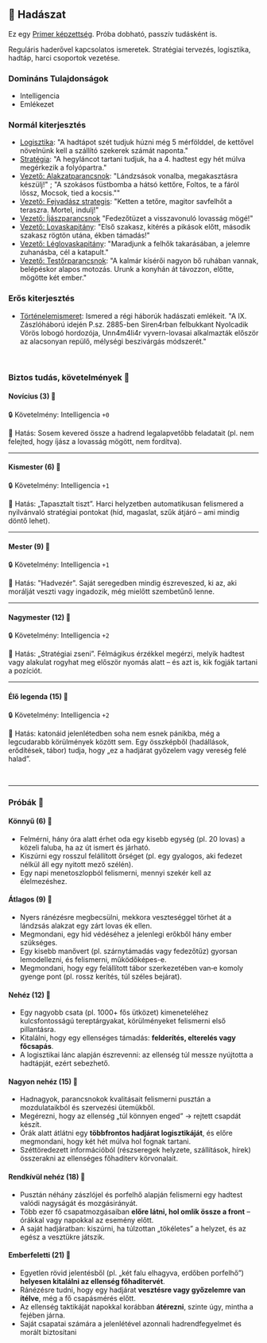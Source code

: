 ## 🔵 Hadászat

Ez egy [Primer képzettség](../010_08_primer_szekunder_ismeretek.md). Próba dobható, passzív tudásként is.

Reguláris haderővel kapcsolatos ismeretek. Stratégiai tervezés, logisztika, hadtáp, harci csoportok vezetése.

### Domináns Tulajdonságok

- Intelligencia
- Emlékezet

### Normál kiterjesztés

- [Logisztika](../fortelyok.szabad/logisztika.md): "A hadtápot szét tudjuk húzni még 5 mérfölddel, de kettővel növelnünk kell a szállító szekerek számát naponta."
- [Stratégia](../fortelyok.szabad/strategia.md): "A hegyláncot tartani tudjuk, ha a 4. hadtest egy hét múlva megérkezik a folyópartra."
- [Vezető: Alakzatparancsnok](../fortelyok.harci/vezeto_alakzatparancsnok.md): "Lándzsások vonalba, megakasztásra készülj!" ; "A szokásos füstbomba a hátsó kettőre, Foltos, te a fáról lőssz, Mocsok, tied a kocsis.""
- [Vezető: Fejvadász strategis](../fortelyok.harci/vezeto_fejvadasz_strategis.md): "Ketten a tetőre, magitor savfelhőt a teraszra. Mortel, indulj!"
- [Vezető: Íjászparancsnok](../fortelyok.harci/vezeto_ijaszparancsnok.md) "Fedezőtüzet a visszavonuló lovasság mögé!"
- [Vezető: Lovaskapitány](../fortelyok.harci/vezeto_lovaskapitany.md): "Első szakasz, kitérés a pikások előtt, második szakasz rögtön utána, ékben támadás!"
- [Vezető: Léglovaskapitány](../fortelyok.harci/vezeto_leglovaskapitany.md): "Maradjunk a felhők takarásában, a jelemre zuhanásba, cél a katapult."
- [Vezető: Testőrparancsnok](../fortelyok.harci/vezeto_testorparancsnok.md): "A kalmár kísérői nagyon bő ruhában vannak, belépéskor alapos motozás. Urunk a konyhán át távozzon, előtte, mögötte két ember."

### Erős kiterjesztés

- [Történelemismeret](../fortelyok.altalanos/tortenelemismeret.md):  Ismered a régi háborúk hadászati emlékeit. "A IX. Zászlóháború idején P.sz. 2885-ben Siren4rban felbukkant Nyolcadik Vörös lobogó hordozója, Unn4m4li4r vyvern-lovasai alkalmazták először az alacsonyan repülő, mélységi beszivárgás módszerét."

<br />

### Biztos tudás, követelmények 📖

#### Novícius (3) 📖

🔒 Követelmény: Intelligencia `+0`

🌟 Hatás: Sosem kevered össze a hadrend legalapvetőbb feladatait (pl. nem felejted, hogy íjász a lovasság mögött, nem fordítva).

---
#### Kismester (6) 📖

🔒 Követelmény: Intelligencia `+1`

🌟 Hatás: „Tapasztalt tiszt”. Harci helyzetben automatikusan felismered a nyilvánvaló stratégiai pontokat (híd, magaslat, szűk átjáró – ami mindig döntő lehet).

---
#### Mester (9) 📖

🔒 Követelmény: Intelligencia `+1`

🌟 Hatás: "Hadvezér". Saját seregedben mindig észreveszed, ki az, aki morálját veszti vagy ingadozik, még mielőtt szembetűnő lenne.

---
#### Nagymester (12) 📖

🔒 Követelmény:  Intelligencia `+2`

🌟 Hatás: „Stratégiai zseni”. Félmágikus érzékkel megérzi, melyik hadtest vagy alakulat rogyhat meg először nyomás alatt – és azt is, kik fogják tartani a pozíciót.

---
#### Élő legenda (15) 📖

🔒 Követelmény:  Intelligencia `+2`

🌟 Hatás: katonáid jelenlétedben soha nem esnek pánikba, még a legcudarabb körülmények között sem. Egy összképből (hadállások, erődítések, tábor) tudja, hogy „ez a hadjárat győzelem vagy vereség felé halad”. 

<br />

---
### Próbák 🎲

#### Könnyű (6) 🎲 

 - Felmérni, hány óra alatt érhet oda egy kisebb egység (pl. 20 lovas) a közeli faluba, ha az út ismert és járható.
- Kiszúrni egy rosszul felállított őrséget (pl. egy gyalogos, aki fedezet nélkül áll egy nyitott mező szélén).
- Egy napi menetoszlopból felismerni, mennyi szekér kell az élelmezéshez.

#### Átlagos (9) 🎲 

- Nyers ránézésre megbecsülni, mekkora veszteséggel törhet át a lándzsás alakzat egy zárt lovas ék ellen.
- Megmondani, egy híd védéséhez a jelenlegi erőkből hány ember szükséges.
- Egy kisebb manővert (pl. szárnytámadás vagy fedezőtűz) gyorsan lemodellezni, és felismerni, működőképes-e.
- Megmondani, hogy egy felállított tábor szerkezetében van‑e komoly gyenge pont (pl. rossz kerítés, túl széles bejárat).

#### Nehéz (12) 🎲 

- Egy nagyobb csata (pl. 1000+ fős ütközet) kimeneteléhez kulcsfontosságú tereptárgyakat, körülményeket felismerni első pillantásra.
- Kitalálni, hogy egy ellenséges támadás: **felderítés, elterelés vagy főcsapás**.
- A logisztikai lánc alapján észrevenni: az ellenség túl messze nyújtotta a hadtápját, ezért sebezhető.

#### Nagyon nehéz (15) 🎲 

- Hadnagyok, parancsnokok kvalitásait felismerni pusztán a mozdulataikból és szervezési ütemükből.
- Megérezni, hogy az ellenség „túl könnyen enged” → rejtett csapdát készít.
- Órák alatt átlátni egy **többfrontos hadjárat logisztikáját**, és előre megmondani, hogy két hét múlva hol fognak tartani.
- Széttöredezett információból (részseregek helyzete, szállítások, hírek) összerakni az ellenséges főhaditerv körvonalait.

#### Rendkívül nehéz (18) 🎲 

- Pusztán néhány zászlójel és porfelhő alapján felismerni egy hadtest valódi nagyságát és mozgásirányát.
- Több ezer fő csapatmozgásaiban **előre látni, hol omlik össze a front** – órákkal vagy napokkal az esemény előtt.
- A saját hadjáratban: kiszúrni, ha túlzottan „tökéletes” a helyzet, és az egész a vesztükre játszik.

#### Emberfeletti (21) 🎲 

- Egyetlen rövid jelentésből (pl. „két falu elhagyva, erdőben porfelhő”) **helyesen kitalálni az ellenség főhaditervét**.
- Ránézésre tudni, hogy egy hadjárat **vesztésre vagy győzelemre van ítélve**, még a fő csapásmérés előtt.
- Az ellenség taktikáját napokkal korábban **átérezni**, szinte úgy, mintha a fejében járna.
- Saját csapatai számára a jelenlétével azonnali hadrendfegyelmet és morált biztosítani 
